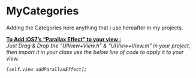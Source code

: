 MyCategories
============

Adding the Categories here anything that i use hereafter in my projects.


<b><u> To Add iOS7’s “Parallax Effect” to your view : </u></b><br/>
<i> Just Drag & Drop the “UIView+View.h” & “UIView+View.m” in your project, then import it in your class use the below line of code to apply it to your view. </b>

    [self.view addParallaxEffect];
